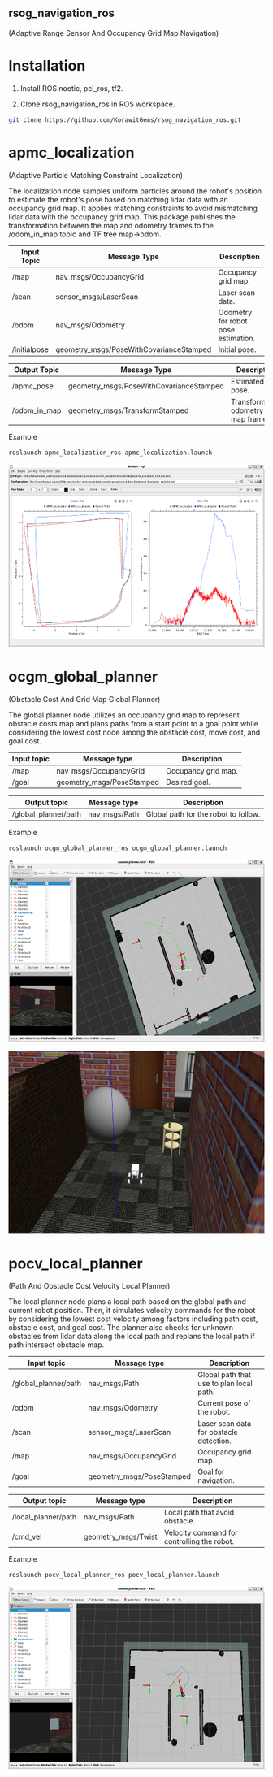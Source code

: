## rsog_navigation_ros
(Adaptive Range Sensor And Occupancy Grid Map Navigation)

# Installation

1. Install ROS noetic, pcl_ros, tf2.

2. Clone rsog_navigation_ros in ROS workspace.

```bash
git clone https://github.com/KorawitGems/rsog_navigation_ros.git
```

# apmc_localization
(Adaptive Particle Matching Constraint Localization)

The localization node samples uniform particles around the robot's position to estimate the robot's pose based on matching lidar data with an occupancy grid map. It applies matching constraints to avoid mismatching lidar data with the occupancy grid map. This package publishes the transformation between the map and odometry frames to the /odom_in_map topic and TF tree map->odom.


| Input Topic      | Message Type                             | Description                          |
|------------------|------------------------------------------|--------------------------------------|
| /map             | nav_msgs/OccupancyGrid                   | Occupancy grid map.                  |
| /scan            | sensor_msgs/LaserScan                    | Laser scan data.                     |
| /odom            | nav_msgs/Odometry                        | Odometry for robot pose estimation.  |
| /initialpose     | geometry_msgs/PoseWithCovarianceStamped  | Initial pose.                        |

| Output Topic    | Message Type                            |Description                            |
|-----------------|-----------------------------------------|---------------------------------------|
| /apmc_pose      | geometry_msgs/PoseWithCovarianceStamped | Estimated pose.                       |
| /odom_in_map    | geometry_msgs/TransformStamped          | Transformation odometry in map frame. |

Example
```bash
roslaunch apmc_localization_ros apmc_localization.launch
```

<p align="center">
  <img src="image/localization_graph.png" width="640" height="360"/>
</p>

# ocgm_global_planner
(Obstacle Cost And Grid Map Global Planner)

The global planner node utilizes an occupancy grid map to represent obstacle costs map and plans paths from a start point to a goal point while considering the lowest cost node among the obstacle cost, move cost, and goal cost.

| Input topic       | Message type                   | Description                                   |
|-------------------|--------------------------------|-----------------------------------------------|
| /map              | nav_msgs/OccupancyGrid         | Occupancy grid map.                           |
| /goal             | geometry_msgs/PoseStamped      | Desired goal.                                 |

| Output topic           | Message type              |Description                                     |
|------------------------|---------------------------|------------------------------------------------|
| /global_planner/path   | nav_msgs/Path             | Global path for the robot to follow.           |

Example
```bash
roslaunch ocgm_global_planner_ros ocgm_global_planner.launch
```

<p align="center">
  <img src="image/global_path.png" width="640" height="360"/>
</p>

<p align="center">
  <img src="image/robot_in_gazebo.png" width="640" height="360"/>
</p>

# pocv_local_planner
(Path And Obstacle Cost Velocity Local Planner)

The local planner node plans a local path based on the global path and current robot position. Then, it simulates velocity commands for the robot by considering the lowest cost velocity among factors including path cost, obstacle cost, and goal cost. The planner also checks for unknown obstacles from lidar data along the local path and replans the local path if path intersect obstacle map.

| Input topic          | Message type              | Description                                     |
|----------------------|---------------------------|-------------------------------------------------|
| /global_planner/path | nav_msgs/Path             | Global path that use to plan local path.        |
| /odom                | nav_msgs/Odometry         | Current pose of the robot.                      |
| /scan                | sensor_msgs/LaserScan     | Laser scan data for obstacle detection.         |
| /map                 | nav_msgs/OccupancyGrid    | Occupancy grid map.                             |
| /goal                | geometry_msgs/PoseStamped | Goal for navigation.                            |

| Output topic           | Message type         | Description                                        |
|------------------------|----------------------|----------------------------------------------------|
| /local_planner/path    | nav_msgs/Path        | Local path that avoid obstacle.                    |
| /cmd_vel               | geometry_msgs/Twist  | Velocity command for controlling the robot.        |

Example
```bash
roslaunch pocv_local_planner_ros pocv_local_planner.launch
```

<p align="center">
  <img src="image/local_path.png" width="640" height="360"/>
</p>